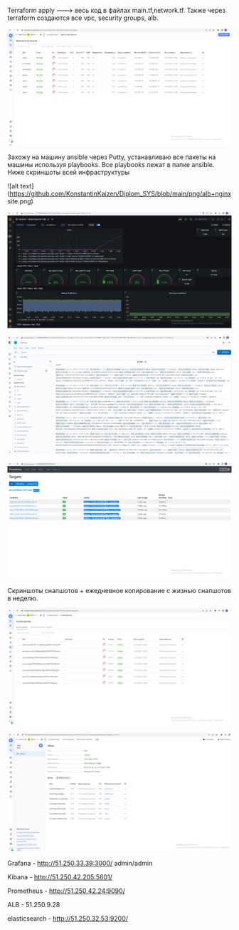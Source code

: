 



Terraform apply ---> весь код в файлах main.tf,network.tf.
Также через terraform создаются все vpc, security groups,
alb.

![alt text](https://github.com/KonstantinKaizen/Diplom_SYS/blob/main/png/hosts.png)

Захожу на машину ansible через Putty, устанавливаю все пакеты на машины используя playbooks.
Все playbooks лежат в папке ansible.
Ниже скриншоты всей инфраструктуры

![alt text](https://github.com/KonstantinKaizen/Diplom_SYS/blob/main/png/alb+nginx site.png)

![alt text](https://github.com/KonstantinKaizen/Diplom_SYS/blob/main/png/GRAFANA.png)

![alt text](https://github.com/KonstantinKaizen/Diplom_SYS/blob/main/png/kibana.png)

![alt text](https://github.com/KonstantinKaizen/Diplom_SYS/blob/main/png/prometheus.png)


Скриншоты снапшотов + ежедневное копирование с жизнью снапшотов в неделю.

![alt text](https://github.com/KonstantinKaizen/Diplom_SYS/blob/main/png/snap.png)



![image alt](https://github.com/KonstantinKaizen/Diplom_SYS/blob/main/png/snap-daily.png)


Grafana - http://51.250.33.39:3000/   admin/admin

Kibana  - http://51.250.42.205:5601/

Prometheus - http://51.250.42.24:9090/

ALB - 51.250.9.28

elasticsearch - http://51.250.32.53:9200/

